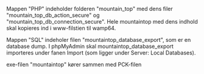 Mappen "PHP" indeholder folderen "mountain_top" med dens filer "mountain_top_db_action_secure" og "mountain_top_db_connection_secure". Hele mountaintop med dens indhold skal kopieres ind i www-filstien til wamp64.

Mappen "SQL" indeholer filen "mountaintop_database_export", som er en database dump. I  phpMyAdmin skal mountaintop_database_export importeres under fanen Import (som ligger under Server: Local Databases).

exe-filen "mountaintop" kører sammen med PCK-filen
